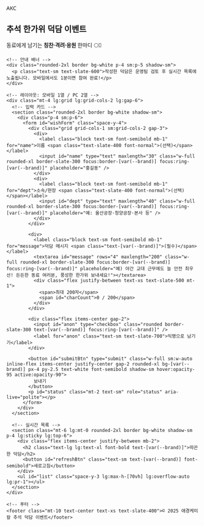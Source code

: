 <!doctype html>
<html lang="ko">
<head>
  <meta charset="utf-8" />
  <meta name="viewport" content="width=device-width, initial-scale=1" />
  <title>애경케미칼 추석 한가위 덕담 이벤트</title>
  <meta name="description" content="애경케미칼 동료에게 남기는 칭찬·격려·응원 덕담 이벤트" />
  <meta name="theme-color" content="#005BAC" />
  <link rel="preconnect" href="https://fonts.googleapis.com" />
  <link rel="preconnect" href="https://fonts.gstatic.com" crossorigin />
  <link href="https://fonts.googleapis.com/css2?family=Pretendard:wght@400;600;700&display=swap" rel="stylesheet" />
  <script src="https://cdn.tailwindcss.com"></script>
  <style>
    :root { --brand:#005BAC; } /* AKC Blue */
    html,body{ font-family:"Pretendard",system-ui,-apple-system,Segoe UI,Roboto,Helvetica,Arial,"Apple SD Gothic Neo","Noto Sans KR","Malgun Gothic",sans-serif; }
  </style>
</head>
<body class="bg-gradient-to-b from-white to-slate-50 min-h-screen">
  <main class="mx-auto p-4 sm:p-6 lg:max-w-5xl">
    <!-- 헤더 -->
    <section class="mb-6 text-center">
      <!-- 로고 자리에 회사 로고 이미지가 있으면 교체 -->
      <div class="mx-auto h-12 w-28 grid place-items-center rounded-lg font-extrabold text-[var(--brand)] text-xl border border-slate-200">AKC</div>
      <h1 class="mt-2 text-2xl lg:text-3xl font-extrabold tracking-tight text-[var(--brand)]">추석 한가위 덕담 이벤트</h1>
      <p class="text-slate-600 mt-2">동료에게 남기는 <b>칭찬·격려·응원</b> 한마디 🌕🍂</p>
    </section>

    <!-- 안내 배너 -->
    <div class="rounded-2xl border bg-white p-4 sm:p-5 shadow-sm">
      <p class="text-sm text-slate-600">작성한 덕담은 운영팀 검토 후 실시간 목록에 노출됩니다. 모바일에서도 1분이면 참여 완료!</p>
    </div>

    <!-- 레이아웃: 모바일 1열 / PC 2열 -->
    <div class="mt-4 lg:grid lg:grid-cols-2 lg:gap-6">
      <!-- 입력 카드 -->
      <section class="rounded-2xl border bg-white shadow-sm">
        <div class="p-4 sm:p-6">
          <form id="wishForm" class="space-y-4">
            <div class="grid grid-cols-1 sm:grid-cols-2 gap-3">
              <div>
                <label class="block text-sm font-semibold mb-1" for="name">이름 <span class="text-slate-400 font-normal">(선택)</span></label>
                <input id="name" type="text" maxlength="30" class="w-full rounded-xl border-slate-300 focus:border-[var(--brand)] focus:ring-[var(--brand)]" placeholder="홍길동" />
              </div>
              <div>
                <label class="block text-sm font-semibold mb-1" for="dept">소속/현장 <span class="text-slate-400 font-normal">(선택)</span></label>
                <input id="dept" type="text" maxlength="40" class="w-full rounded-xl border-slate-300 focus:border-[var(--brand)] focus:ring-[var(--brand)]" placeholder="예: 울산공장·청양공장·본사 등" />
              </div>
            </div>

            <div>
              <label class="block text-sm font-semibold mb-1" for="message">덕담 메시지 <span class="text-[var(--brand)]">(필수)</span></label>
              <textarea id="message" rows="4" maxlength="200" class="w-full rounded-xl border-slate-300 focus:border-[var(--brand)] focus:ring-[var(--brand)]" placeholder="예) 야간 교대 근무에도 늘 안전 최우선! 든든한 동료 여러분, 풍성한 한가위 보내세요!"></textarea>
              <div class="flex justify-between text-xs text-slate-500 mt-1">
                <span>최대 200자</span>
                <span id="charCount">0 / 200</span>
              </div>
            </div>

            <div class="flex items-center gap-2">
              <input id="anon" type="checkbox" class="rounded border-slate-300 text-[var(--brand)] focus:ring-[var(--brand)]" />
              <label for="anon" class="text-sm text-slate-700">익명으로 남기기</label>
            </div>

            <button id="submitBtn" type="submit" class="w-full sm:w-auto inline-flex items-center justify-center gap-2 rounded-xl bg-[var(--brand)] px-4 py-2.5 text-white font-semibold shadow-sm hover:opacity-95 active:opacity-90">
              보내기
            </button>
            <p id="status" class="mt-2 text-sm" role="status" aria-live="polite"></p>
          </form>
        </div>
      </section>

      <!-- 실시간 목록 -->
      <section class="mt-6 lg:mt-0 rounded-2xl border bg-white shadow-sm p-4 lg:sticky lg:top-6">
        <div class="flex items-center justify-between mb-2">
          <h2 class="text-lg lg:text-xl font-bold text-[var(--brand)]">따끈한 덕담</h2>
          <button id="refreshBtn" class="text-sm text-[var(--brand)] font-semibold">새로고침</button>
        </div>
        <ul id="list" class="space-y-3 lg:max-h-[70vh] lg:overflow-auto lg:pr-1"></ul>
      </section>
    </div>

    <!-- 푸터 -->
    <footer class="mt-10 text-center text-xs text-slate-400">© 2025 애경케미칼 추석 덕담 이벤트</footer>
  </main>

  <script>
    // ===== 환경 변수 (교체 필요) =====
    const ENDPOINT_URL = "https://script.google.com/macros/s/AKfycbx-your-web-app-id/exec"; // Apps Script 웹앱 URL
    const APP_TOKEN    = "CHANGE_ME_SECRET"; // Code.gs의 TOKEN과 동일하게

    // ===== 유틸 =====
    const $ = (sel) => document.querySelector(sel);
    const statusEl = $("#status");
    const btn = $("#submitBtn");
    const listEl = $("#list");
    const msgEl = $("#message");
    const countEl = $("#charCount");

    // 문자수 카운트
    msgEl.addEventListener("input", () => { countEl.textContent = `${msgEl.value.length} / 200`; });

    // 오프라인 큐 (네트워크 실패 시 로컬에 보관 후 재전송)
    const QUEUE_KEY = "akc_wish_queue_v1";
    const getQueue = () => JSON.parse(localStorage.getItem(QUEUE_KEY) || "[]");
    const setQueue = (q) => localStorage.setItem(QUEUE_KEY, JSON.stringify(q));

    async function submitWish(payload) {
      const res = await fetch(ENDPOINT_URL, {
        method: "POST",
        headers: { "Content-Type": "application/json" },
        body: JSON.stringify(payload)
      });
      if (!res.ok) throw new Error("network");
      return res.json();
    }

    function renderItem(item) {
      const name = item.isAnon === "TRUE" || item.isAnon === true ? "익명" : (item.name || "익명");
      const dept = item.dept ? ` · ${item.dept}` : "";
      const when = new Date(item.timestamp);
      const time = new Intl.DateTimeFormat("ko-KR", { dateStyle: "short", timeStyle: "short" }).format(when);
      const li = document.createElement("li");
      li.className = "rounded-2xl border bg-white p-4 shadow-sm";
      li.innerHTML = `
        <div class="flex items-center justify-between text-sm">
          <div class="font-semibold">${name}<span class="text-slate-500">${dept}</span></div>
          <div class="text-slate-400">${time}</div>
        </div>
        <p class="mt-2 whitespace-pre-wrap text-slate-800">${(item.message || "").replace(/[<>]/g,"")}</p>
      `;
      return li;
    }

    async function loadList() {
      try {
        const limit = matchMedia("(min-width:1024px)").matches ? 80 : 50;
        const res = await fetch(`${ENDPOINT_URL}?action=list&limit=${limit}`, { method: "GET" });
        const data = await res.json();
        listEl.innerHTML = "";
        const items = data.items || [];
        if (!items.length) {
          const empty = document.createElement("li");
          empty.className = "rounded-2xl border bg-white p-4 shadow-sm text-slate-500";
          empty.textContent = "아직 덕담이 없습니다. 첫 덕담을 남겨주세요!";
          listEl.appendChild(empty);
          return;
        }
        items.forEach((it) => listEl.appendChild(renderItem(it)));
      } catch (e) {
        // 목록 로딩 실패는 조용히 패스
      }
    }

    // 주기적 갱신
    setInterval(loadList, 10000);
    $("#refreshBtn").addEventListener("click", loadList);

    // 폼 제출
    $("#wishForm").addEventListener("submit", async (e) => {
      e.preventDefault();
      statusEl.textContent = "";
      const payload = {
        token: APP_TOKEN,
        name: $("#name").value.trim(),
        dept: $("#dept").value.trim(),
        message: msgEl.value.trim(),
        isAnon: $("#anon").checked
      };
      if (!payload.message) {
        statusEl.textContent = "메시지를 입력해주세요.";
        statusEl.className = "mt-2 text-sm text-red-600";
        msgEl.focus();
        return;
      }
      btn.disabled = true;
      btn.textContent = "전송 중…";
      try {
        const json = await submitWish(payload);
        if (json.ok) {
          statusEl.textContent = "등록되었습니다!";
          statusEl.className = "mt-2 text-sm text-emerald-700";
          $("#wishForm").reset();
          countEl.textContent = "0 / 200";
          loadList();
        } else {
          throw new Error(json.message || "error");
        }
      } catch (err) {
        // 오프라인 큐 저장
        const q = getQueue(); q.push({ ...payload, _queuedAt: Date.now() }); setQueue(q);
        statusEl.textContent = "오프라인 감지: 연결되면 자동 재전송됩니다.";
        statusEl.className = "mt-2 text-sm text-orange-600";
      } finally {
        btn.disabled = false;
        btn.textContent = "보내기";
      }
    });

    // 온라인 복구 시 큐 비우기
    window.addEventListener("online", async () => {
      const q = getQueue(); if (!q.length) return;
      statusEl.textContent = "연결 복구됨: 대기 메시지 전송 중…";
      statusEl.className = "mt-2 text-sm text-slate-600";
      const remain = [];
      for (const p of q) {
        try { await submitWish(p); } catch { remain.push(p); }
      }
      setQueue(remain);
      loadList();
      statusEl.textContent = remain.length ? `일부 보류됨 (${remain.length})` : "모두 전송 완료!";
    });

    // 단축키: Ctrl+Enter로 전송(PC 친화)
    $("#message").addEventListener("keydown", (e) => {
      if (e.ctrlKey && e.key === "Enter") $("#wishForm").requestSubmit();
    });

    // 초기 로딩
    loadList();
  </script>
</body>
</html>

